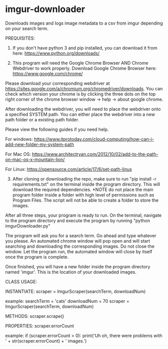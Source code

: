 # imgur-downloader
Downloads images and logs image metadata to a csv from imgur depending on your search term.

PREQUISITES:

1) If you don't have python 3 and pip installed, you can download it from here: https://www.python.org/downloads/


2) This program will need the Google Chrome Browser AND Chrome Webdriver to work properly. 
Download Google Chrome Browser here: https://www.google.com/chrome/

Please download your corresponding webdriver at https://sites.google.com/a/chromium.org/chromedriver/downloads. You can check which version your chrome is by clicking the three dots on the top right corner of the chrome browser window -> help -> about google chrome.

After downloading the webdriver, you will need to place the webdriver onto a specified SYSTEM path. You can either place the webdriver into a new path folder or a existing path folder.

Please view the following guides if you need help.

For windows: https://www.itprotoday.com/cloud-computing/how-can-i-add-new-folder-my-system-path

For Mac OS: https://www.architectryan.com/2012/10/02/add-to-the-path-on-mac-os-x-mountain-lion/

For Linux: https://opensource.com/article/17/6/set-path-linux

3) After cloning or downloading the repo, make sure to run "pip install -r requirements.txt" on the terminal inside the program directory. This will download the required dependencies. *NOTE do not place the main program folder inside a folder with high level of permissions such as Program Files. The script will not be able to create a folder to store the images.

After all three steps, your program is ready to run. On the terminal, navigate to the program directory and execute the program by running "python imgurDownloader.py"

The program will ask you for a search term. Go ahead and type whatever you please. An automated chrome window will pop open and will start searching and downloading the corresponding images. Do not close the window. Let the program run, the automated window will close by itself once the program is complete.

Once finished, you will have a new folder inside the program directory named 'imgur'. This is the location of your downloaded images.

CLASS USAGE:

INSTANTIATE: 
scraper = ImgurScraper(searchTerm, downloadNum)

example:
searchTerm = 'cats'
downloadNum = 70
scraper = ImgurScraper(searchTerm, downloadNum)

METHODS:
scraper.scrape()

PROPERTIES:
scraper.errorCount

example:
if (scraper.errorCount > 0):
    print('Uh oh, there were problems with ' + str(scraper.errorCount) + ' images.')




